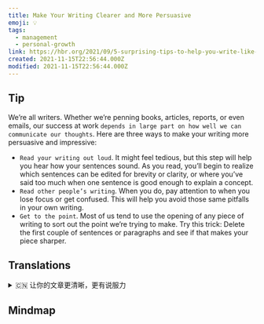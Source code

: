 ```yaml
---
title: Make Your Writing Clearer and More Persuasive
emoji: 💡
tags:
  - management
  - personal-growth
link: https://hbr.org/2021/09/5-surprising-tips-to-help-you-write-like-a-pro?utm_medium=email&utm_source=newsletter_daily&utm_campaign=mtod_notactsubs
created: 2021-11-15T22:56:44.000Z
modified: 2021-11-15T22:56:44.000Z
---
```


## Tip

We’re all writers. Whether we’re penning books, articles, reports, or even emails, our success at work `depends in large part on how well we can communicate our thoughts`. Here are three ways to make your writing more persuasive and impressive:

- `Read your writing out loud`. It might feel tedious, but this step will help you hear how your sentences sound. As you read, you’ll begin to realize which sentences can be edited for brevity or clarity, or where you’ve said too much when one sentence is good enough to explain a concept.
- `Read other people’s writing`. When you do, pay attention to when you lose focus or get confused. This will help you avoid those same pitfalls in your own writing.
- `Get to the point`. Most of us tend to use the opening of any piece of writing to sort out the point we’re trying to make. Try this trick: Delete the first couple of sentences or paragraphs and see if that makes your piece sharper.

## Translations

<details>
   <summary>🇨🇳 让你的文章更清晰，更有说服力 </summary>

我们都是作家。不管我们是在写书、文章、报告，甚至是电子邮件，我们在工作中的成功很大程度上取决于我们能把自己的想法表达得多好。让你的文章更有说服力和给人深刻印象的方法有三种：

- 大声朗读你的文章。这可能会让人觉得乏味，但这一步会帮助你听到句子的发音。当你阅读时，你会开始意识到哪些句子可以为了简洁和清晰而修改，或者当一个句子足以解释一个概念时，你说得太多了。

- 读别人写的东西。当你这样做的时候，要注意你什么时候注意力不集中或者感到困惑。这将帮助你在写作中避免同样的陷阱。

- 切中要害。我们中的大多数人倾向于用任何一篇文章的开头来梳理我们想要表达的观点。试试这个技巧：删除前几个句子或段落，看看是否能让你的文章更犀利。

</details>

## Mindmap

![]()
